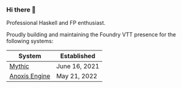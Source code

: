 ### Hi there 👋

Professional Haskell and FP enthusiast.

Proudly building and maintaining the Foundry VTT presence for the following systems:

|**System**|**Established**|
|-|-|
|[Mythic](https://www.github.com/AugmenTab/mythic)|June 16, 2021|
|[Anoxis Engine](https://github.com/Anoxis-Gate/anoxis-engine)|May 21, 2022|

<!-- [![Top Langs](https://github-readme-stats.vercel.app/api/top-langs/?username=AugmenTab&layout=compact&theme=onedark&langs_count=6&hide=HTML,CSS,Handlebars,TeX)](https://github.com/anuraghazra/github-readme-stats) -->

<!--
**AugmenTab/AugmenTab** is a ✨ _special_ ✨ repository because its `README.md` (this file) appears on your GitHub profile.

Here are some ideas to get you started:

- 🔭 I’m currently working on ...
- 🌱 I’m currently learning ...
- 👯 I’m looking to collaborate on ...
- 🤔 I’m looking for help with ...
- 💬 Ask me about ...
- 📫 How to reach me: ...
- 😄 Pronouns: ...
- ⚡ Fun fact: ...
-->
